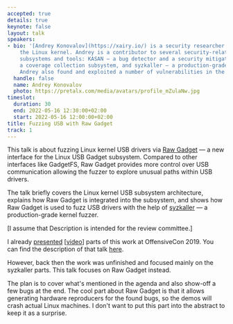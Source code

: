 ```yaml
---
accepted: true
details: true
keynote: false
layout: talk
speakers:
- bio: '[Andrey Konovalov](https://xairy.io/) is a security researcher focusing on
    the Linux kernel. Andrey is a contributor to several security-related Linux kernel
    subsystems and tools: KASAN — a bug detector and a security mitigation, KCOV —
    a coverage collection subsystem, and syzkaller — a production-grade kernel fuzzer.
    Andrey also found and exploited a number of vulnerabilities in the Linux kernel.'
  handle: false
  name: Andrey Konovalov
  photo: https://pretalx.com/media/avatars/profile_mZulaNw.jpg
timeslot:
  duration: 30
  end: 2022-05-16 12:30:00+02:00
  start: 2022-05-16 12:00:00+02:00
title: Fuzzing USB with Raw Gadget
track: 1
---
```


This talk is about fuzzing Linux kernel USB drivers via [Raw Gadget](https://github.com/xairy/raw-gadget) — a new interface for the Linux USB Gadget subsystem.
Compared to other interfaces like GadgetFS, Raw Gadget provides more control over USB communication allowing the fuzzer to explore unusual paths within USB drivers.

The talk briefly covers the Linux kernel USB subsystem architecture, explains how Raw Gadget is integrated into the subsystem, and shows how Raw Gadget is used to fuzz USB drivers with the help of [syzkaller](https://github.com/google/syzkaller) — a production-grade kernel fuzzer.

[I assume that Description is intended for the review committee.]

I already [presented](https://docs.google.com/presentation/d/1z-giB9kom17Lk21YEjmceiNUVYeI6yIaG5_gZ3vKC-M/edit?usp=sharing) [[video](https://www.youtube.com/watch?v=amEMG63ebQM)] parts of this work at OffensiveCon 2019.
You can find the description of that talk [here](https://www.offensivecon.org/speakers/2019/andrey-konovalov.html).

However, back then the work was unfinished and focused mainly on the syzkaller parts.
This talk focuses on Raw Gadget instead.

The plan is to cover what's mentioned in the agenda and also show-off a few bugs at the end.
The cool part about Raw Gadget is that it allows generating hardware reproducers for the found bugs, so the demos will crash actual Linux machines.
I don't want to put this part into the abstract to keep it as a surprise.